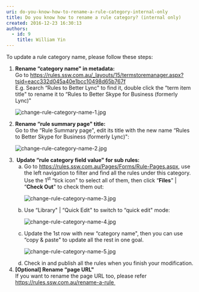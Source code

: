 ```yaml
---
uri: do-you-know-how-to-rename-a-rule-category-internal-only
title: Do you know how to rename a rule category? (internal only)
created: 2016-12-23 16:30:13
authors:
  - id: 9
    title: William Yin
---
```





<span class='intro'> <p>To update a rule category name, please follow these steps&#58;​<br></p> </span>

<ol><li>
      <strong>Rename “category name&quot; in metadata&#58;</strong><br>Go to&#160;<a href="/_layouts/15/termstoremanager.aspx?tsid=eacc332d045a40e1bcc10498d65b767f">https&#58;//rules.ssw.com.au/_layouts/15/termstoremanager.aspx?tsid=eacc332d045a40e1bcc10498d65b767f</a><br>E.g. Search “Rules to Better Lync&quot; to find it, double click the “term item title&quot; to rename it to “Rules to Better Skype for Business (formerly Lync)&quot;&#160;<br>
      <dl class="image"><dt><img src="/PublishingImages/change-rule-category-name-1.jpg" alt="change-rule-category-name-1.jpg" /></dt></dl></li><li>
      <strong>Rename “rule summary page&quot; title&#58;</strong><br>Go to the “Rule Summary page&quot;, edit its title with the new name “Rules to Better Skype for Business (formerly Lync)&quot;&#58; <dl class="image"><dt><img src="/PublishingImages/change-rule-category-name-2.jpg" alt="change-rule-category-name-2.jpg" /></dt></dl></li><li>
      <strong>&#160;</strong><strong>Update “rule category field value&quot; for&#160;sub rules&#58;</strong> 
      <ol style="list-style&#58;lower-alpha;"><li>Go&#160;to&#160;<a href="/Pages/Forms/Rule-Pages.aspx">https&#58;//rules.ssw.com.au/Pages/Forms/Rule-Pages.aspx</a>, use the left navigation to filter and find all the rules under this category. Use the 1<sup>st</sup>&#160;“tick icon&quot; to select all of them, then click “<strong>Files</strong>&quot; | “<strong>Check Out</strong>&quot; to check them out&#58; <dl class="image"><dt><img src="/PublishingImages/change-rule-category-name-3.jpg" alt="change-rule-category-name-3.jpg" /></dt></dl></li><li>Use “Library&quot; | “Quick Edit&quot; to switch to “quick edit&quot; mode&#58; <dl class="image"><dt><img src="/PublishingImages/change-rule-category-name-4.jpg" alt="change-rule-category-name-4.jpg" /></dt></dl></li><li>Update the 1st row with new “category name&quot;, then you can use “copy &amp; paste&quot; to update all the rest in one goal. <dl class="image"><dt><img src="/PublishingImages/change-rule-category-name-5.jpg" alt="change-rule-category-name-5.jpg" data-pin-nopin="true" /></dt></dl></li><li>Check in and publish all the rules when you finish your modification.</li></ol></li><li>
      <strong>[Optional] Rename “page URL&quot;</strong><br>If you want to rename the page URL too, please refer <a href="/_layouts/15/FIXUPREDIRECT.ASPX?WebId=3dfc0e07-e23a-4cbb-aac2-e778b71166a2&amp;TermSetId=07da3ddf-0924-4cd2-a6d4-a4809ae20160&amp;TermId=b80e70f4-2076-403d-9c62-e7d59d3aa369">https&#58;//rules.ssw.com.au/rename-a-rule </a>&#160;&#160;<br></li></ol> ​<br>


